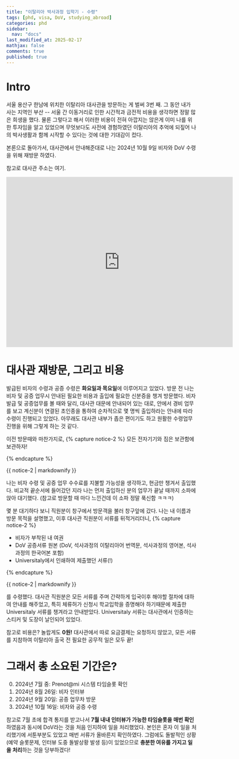 ```yaml
---
title: "이탈리아 박사과정 입학기 - 수령"
tags: [phd, visa, DoV, studying_abroad]
categories: phd
sidebar:
  nav: "docs"
last_modified_at: 2025-02-17
mathjax: false
comments: true
published: true
---
```


# Intro
서울 용산구 한남에 위치한 이탈리아 대사관을 방문하는 게 벌써 3번 째.
그 동안 내가 사는 지역인 부산 -- 서울 간 이동거리로 인한 시간적과 금전적 비용을 생각하면 정말 많은 희생을 했다.
물론 그렇다고 해서 이러한 비용이 전혀 아깝지는 않은게 이미 나를 위한 투자임을 알고 있었으며 무엇보다도 사전에 경험하였던 이탈리아의 추억에 되짚어 나의 박사생활과 함께 시작할 수 있다는 것에 대한 기대감이 컸다.

본론으로 돌아가서, 대사관에서 안내해준대로 나는 2024년 10월 9일 비자와 DoV 수령을 위해 재방문 하였다.

참고로 대사관 주소는 여기.

<iframe 
    src="https://www.google.com/maps/embed?pb=!1m18!1m12!1m3!1d3963.1273408397064!2d126.99946159330716!3d37.53718941616948!2m3!1f0!2f0!3f0!3m2!1i1024!2i768!4f13.1!3m3!1m2!1s0x357ca3bb3402e137%3A0xb754ef7b270d09d9!2sEmbassy%20of%20Italy!5e0!3m2!1sen!2sit!4v1738007747624!5m2!1sen!2sit" 
    width="600" 
    height="450" 
    style="border:0;" 
    allowfullscreen="" 
    loading="lazy" 
    referrerpolicy="no-referrer-when-downgrade">
</iframe>

# 대사관 재방문, 그리고 비용
발급된 비자의 수령과 공증 수령은 **화요일과 목요일**에 이루어지고 있었다.
방문 전 나는 비자 및 공증 업무시 안내된 필요한 비용과 출입에 필요한 신분증을 챙겨 방문했다.
비자 발급 및 공증업무를 볼 때와 달리, 대사관 대문에 안내되어 있는 대로, 안에서 경비 업무를 보고 계신분이 연결된 초인종을 통하여 순차적으로 몇 명씩 출입하라는 안내에 따라 수령이 진행되고 있었다.
아무래도 대사관 내부가 좁은 편이기도 하고 원활한 수령업무 진행을 위해 그렇게 하는 것 같다.

이전 방문때와 마찬가지로,
{% capture notice-2 %}
모든 전자기기와 짐은 보관함에 보관하자!

{% endcapture %}
<div class="notice--danger">{{ notice-2 | markdownify }}</div>

나는 비자 수령 및 공증 업무 수수료를 지불할 가능성을 생각하고, 현금만 챙겨서 출입했다.
비교적 끝순서에 들어갔던 지라 나는 먼저 출입하신 분의 업무가 끝날 때까지 소파에 앉아 대기했다.
(참고로 방문할 때 마다 느낀건데 이 소파 정말 푹신함 ㅋㅋㅋ)

몇 분 대기하다 보니 직원분이 창구에서 방문객을 불러 창구앞에 갔다.
나는 내 이름과 방문 목적을 설명했고, 이후 대사관 직원분이 서류를 뒤적거리더니,
{% capture notice-2 %}
* 비자가 부착된 내 여권
* DoV 공증서류 원본 (DoV, 석사과정의 이탈리아어 번역문, 석사과정의 영어본, 석사과정의 한국어본 포함)
* Universitaly에서 인쇄하여 제출했던 서류(!)

{% endcapture %}
<div class="notice--primary">{{ notice-2 | markdownify }}</div>

를 수령했다.
대사관 직원분은 모든 서류를 주며 간략하게 입국이후 해야할 절차에 대하여 안내를 해주었고, 특히 체류허가 신청시 학교입학을 증명해야 하기때문에 제출한 Universitaly 서류를 챙겨라고 안내받았다.
Universitaly 서류는 대사관에서 인증하는 스티커 및 도장이 날인되어 있었다.

참고로 비용은? 놀랍게도 **0원!** 대사관에서 따로 요금결제는 요청하지 않았고, 모든 서류를 지참하여 이탈리아 출국 전 필요한 공무적 일은 모두 끝!

# 그래서 총 소요된 기간은?
0. 2024년 7월 중: Prenot@mi 시스템 타임슬롯 확인
1. 2024년 8월 26일: 비자 인터뷰
2. 2024년 9월 20일: 공증 업무차 방문
3. 2024년 10월 16일: 비자와 공증 수령

참고로 7월 초에 합격 통지를 받고나서 **7월 내내 인터뷰가 가능한 타임슬롯을 매번 확인**하였음과 동시에 DoV라는 것을 처음 인지하여 일을 처리했었다.
본인은 혼자 이 일을 처리했기에 서툰부분도 있었고 매번 서류가 올바른지 확인하였다.
그럼에도 돌발적인 상황(예약 슬롯문제, 인터뷰 도중 돌발상황 발생 등)이 있었으므로 **충분한 여유를 가지고 일을 처리**하는 것을 당부하겠다! 